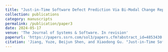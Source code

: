 ```yaml
---
title: "Just-in-Time Software Defect Prediction Via Bi-Modal Change Representation Learning"
collection: publications
category: manuscripts
permalink: /publication/paper3
date: 2024-05-17
venue: 'The Journal of Systems & Software. In revision'
paperurl: 'https://papers.ssrn.com/sol3/papers.cfm?abstract_id=4853430'
citation: 'Jiang, Yuze, Beijun Shen, and Xiaodong Gu. "Just-in-Time Software Defect Prediction Via Bi-Modal Change Representation Learning." The Journal of Systems & Software. In revision, 2024.'
---
```

